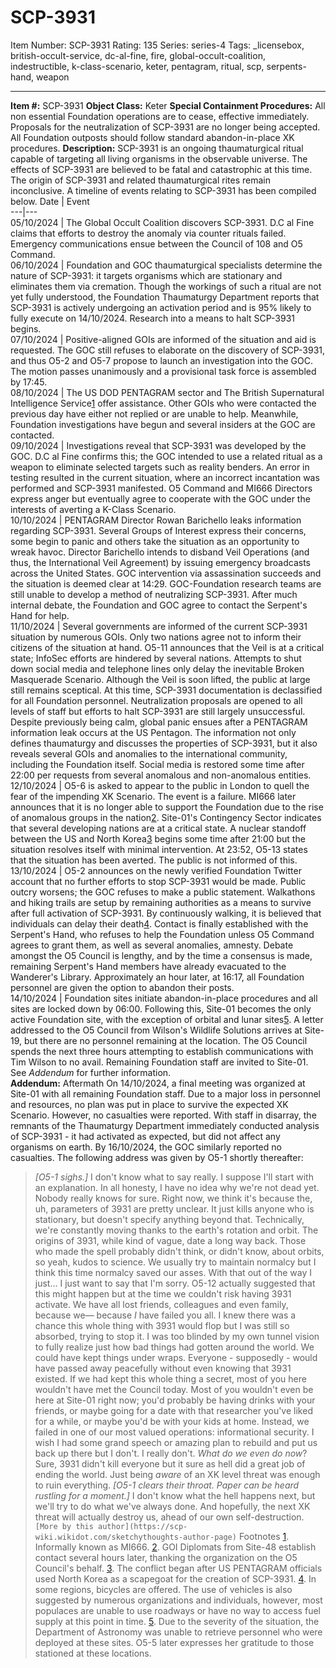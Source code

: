 # SCP-3931
Item Number: SCP-3931
Rating: 135
Series: series-4
Tags: _licensebox, british-occult-service, dc-al-fine, fire, global-occult-coalition, indestructible, k-class-scenario, keter, pentagram, ritual, scp, serpents-hand, weapon

---

**Item #:** SCP-3931
**Object Class:** Keter
**Special Containment Procedures:** All non essential Foundation operations are to cease, effective immediately. Proposals for the neutralization of SCP-3931 are no longer being accepted.
All Foundation outposts should follow standard abandon-in-place XK procedures.
**Description:** SCP-3931 is an ongoing thaumaturgical ritual capable of targeting all living organisms in the observable universe. The effects of SCP-3931 are believed to be fatal and catastrophic at this time. The origin of SCP-3931 and related thaumaturgical rites remain inconclusive.
A timeline of events relating to SCP-3931 has been compiled below.
Date | Event  
---|---  
05/10/2024 | The Global Occult Coalition discovers SCP-3931. D.C al Fine claims that efforts to destroy the anomaly via counter rituals failed. Emergency communications ensue between the Council of 108 and O5 Command.  
06/10/2024 | Foundation and GOC thaumaturgical specialists determine the nature of SCP-3931: it targets organisms which are stationary and eliminates them via cremation. Though the workings of such a ritual are not yet fully understood, the Foundation Thaumaturgy Department reports that SCP-3931 is actively undergoing an activation period and is 95% likely to fully execute on 14/10/2024. Research into a means to halt SCP-3931 begins.  
07/10/2024 | Positive-aligned GOIs are informed of the situation and aid is requested. The GOC still refuses to elaborate on the discovery of SCP-3931, and thus O5-2 and O5-7 propose to launch an investigation into the GOC. The motion passes unanimously and a provisional task force is assembled by 17:45.  
08/10/2024 | The US DOD PENTAGRAM sector and The British Supernatural Intelligence Service[1](javascript:;) offer assistance. Other GOIs who were contacted the previous day have either not replied or are unable to help. Meanwhile, Foundation investigations have begun and several insiders at the GOC are contacted.  
09/10/2024 | Investigations reveal that SCP-3931 was developed by the GOC. D.C al Fine confirms this; the GOC intended to use a related ritual as a weapon to eliminate selected targets such as reality benders. An error in testing resulted in the current situation, where an incorrect incantation was performed and SCP-3931 manifested. O5 Command and MI666 Directors express anger but eventually agree to cooperate with the GOC under the interests of averting a K-Class Scenario.  
10/10/2024 | PENTAGRAM Director Rowan Barichello leaks information regarding SCP-3931. Several Groups of Interest express their concerns, some begin to panic and others take the situation as an opportunity to wreak havoc. Director Barichello intends to disband Veil Operations (and thus, the International Veil Agreement) by issuing emergency broadcasts across the United States. GOC intervention via assassination succeeds and the situation is deemed clear at 14:29. GOC-Foundation research teams are still unable to develop a method of neutralizing SCP-3931. After much internal debate, the Foundation and GOC agree to contact the Serpent's Hand for help.  
11/10/2024 | Several governments are informed of the current SCP-3931 situation by numerous GOIs. Only two nations agree not to inform their citizens of the situation at hand. O5-11 announces that the Veil is at a critical state; InfoSec efforts are hindered by several nations. Attempts to shut down social media and telephone lines only delay the inevitable Broken Masquerade Scenario. Although the Veil is soon lifted, the public at large still remains sceptical. At this time, SCP-3931 documentation is declassified for all Foundation personnel. Neutralization proposals are opened to all levels of staff but efforts to halt SCP-3931 are still largely unsuccessful. Despite previously being calm, global panic ensues after a PENTAGRAM information leak occurs at the US Pentagon. The information not only defines thaumaturgy and discusses the properties of SCP-3931, but it also reveals several GOIs and anomalies to the international community, including the Foundation itself. Social media is restored some time after 22:00 per requests from several anomalous and non-anomalous entities.  
12/10/2024 | O5-6 is asked to appear to the public in London to quell the fear of the impending XK Scenario. The event is a failure. MI666 later announces that it is no longer able to support the Foundation due to the rise of anomalous groups in the nation[2](javascript:;). Site-01's Contingency Sector indicates that several developing nations are at a critical state. A nuclear standoff between the US and North Korea[3](javascript:;) begins some time after 21:00 but the situation resolves itself with minimal intervention. At 23:52, O5-13 states that the situation has been averted. The public is not informed of this.  
13/10/2024 | O5-2 announces on the newly verified Foundation Twitter account that no further efforts to stop SCP-3931 would be made. Public outcry worsens; the GOC refuses to make a public statement. Walkathons and hiking trails are setup by remaining authorities as a means to survive after full activation of SCP-3931. By continuously walking, it is believed that individuals can delay their death[4](javascript:;). Contact is finally established with the Serpent's Hand, who refuses to help the Foundation unless O5 Command agrees to grant them, as well as several anomalies, amnesty. Debate amongst the O5 Council is lengthy, and by the time a consensus is made, remaining Serpent's Hand members have already evacuated to the Wanderer's Library. Approximately an hour later, at 16:17, all Foundation personnel are given the option to abandon their posts.  
14/10/2024 | Foundation sites initiate abandon-in-place procedures and all sites are locked down by 06:00. Following this, Site-01 becomes the only active Foundation site, with the exception of orbital and lunar sites[5](javascript:;). A letter addressed to the O5 Council from Wilson's Wildlife Solutions arrives at Site-19, but there are no personnel remaining at the location. The O5 Council spends the next three hours attempting to establish communications with Tim Wilson to no avail. Remaining Foundation staff are invited to Site-01. See _Addendum_ for further information.  
**Addendum:** Aftermath
On 14/10/2024, a final meeting was organized at Site-01 with all remaining Foundation staff. Due to a major loss in personnel and resources, no plan was put in place to survive the expected XK Scenario.
However, no casualties were reported. With staff in disarray, the remnants of the Thaumaturgy Department immediately conducted analysis of SCP-3931 - it had activated as expected, but did not affect any organisms on earth. By 16/10/2024, the GOC similarly reported no casualties.
The following address was given by O5-1 shortly thereafter:
> _[O5-1 sighs.]_
> I don't know what to say really.
> I suppose I'll start with an explanation. In all honesty, I have no idea why we're not dead yet. Nobody really knows for sure. Right now, we think it's because the, uh, parameters of 3931 are pretty unclear. It just kills anyone who is stationary, but doesn't specify anything beyond that. Technically, we're constantly moving thanks to the earth's rotation and orbit. The origins of 3931, while kind of vague, date a long way back. Those who made the spell probably didn't think, or didn't know, about orbits, so yeah, kudos to science. We usually try to maintain normalcy but I think this time normalcy saved our asses.
> With that out of the way I just… I just want to say that I'm sorry. O5-12 actually suggested that this might happen but at the time we couldn't risk having 3931 activate. We have all lost friends, colleagues and even family, because we— because _I_ have failed you all. I knew there was a chance this whole thing with 3931 would flop but I was still so absorbed, trying to stop it. I was too blinded by my own tunnel vision to fully realize just how bad things had gotten around the world.
> We could have kept things under wraps. Everyone - supposedly - would have passed away peacefully without even knowing that 3931 existed. If we had kept this whole thing a secret, most of you here wouldn't have met the Council today. Most of you wouldn't even be here at Site-01 right now; you'd probably be having drinks with your friends, or maybe going for a date with that researcher you've liked for a while, or maybe you'd be with your kids at home. Instead, we failed in one of our most valued operations: informational security.
> I wish I had some grand speech or amazing plan to rebuild and put us back up there but I don't. I really don't. _What do we even do now_? Sure, 3931 didn't kill everyone but it sure as hell did a great job of ending the world. Just being _aware_ of an XK level threat was enough to ruin everything.
> _[O5-1 clears their throat. Paper can be heard rustling for a moment.]_
> I don't know what the hell happens next, but we'll try to do what we've always done.
> And hopefully, the next XK threat will actually destroy us, ahead of our own self-destruction.
`[More by this author](https://scp-wiki.wikidot.com/sketchythoughts-author-page)`
Footnotes
[1](javascript:;). Informally known as MI666.
[2](javascript:;). GOI Diplomats from Site-48 establish contact several hours later, thanking the organization on the O5 Council's behalf.
[3](javascript:;). The conflict began after US PENTAGRAM officials used North Korea as a scapegoat for the creation of SCP-3931.
[4](javascript:;). In some regions, bicycles are offered. The use of vehicles is also suggested by numerous organizations and individuals, however, most populaces are unable to use roadways or have no way to access fuel supply at this point in time.
[5](javascript:;). Due to the severity of the situation, the Department of Astronomy was unable to retrieve personnel who were deployed at these sites. O5-5 later expresses her gratitude to those stationed at these locations.